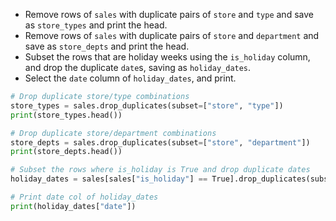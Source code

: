 - Remove rows of `sales` with duplicate pairs of `store` and `type` and save as `store_types` and print the head.
- Remove rows of `sales` with duplicate pairs of `store` and `department` and save as `store_depts` and print the head.
- Subset the rows that are holiday weeks using the `is_holiday` column, and drop the duplicate `date`s, saving as `holiday_dates`.
- Select the `date` column of `holiday_dates`, and print.
```Python
# Drop duplicate store/type combinations
store_types = sales.drop_duplicates(subset=["store", "type"])
print(store_types.head())

# Drop duplicate store/department combinations
store_depts = sales.drop_duplicates(subset=["store", "department"])
print(store_depts.head())

# Subset the rows where is_holiday is True and drop duplicate dates
holiday_dates = sales[sales["is_holiday"] == True].drop_duplicates(subset="date")

# Print date col of holiday_dates
print(holiday_dates["date"])
```
